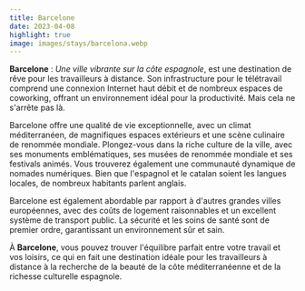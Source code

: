 ```yaml
---
title: Barcelone
date: 2023-04-08
highlight: true
image: images/stays/barcelona.webp
---
```


**Barcelone** : _Une ville vibrante sur la côte espagnole_, est une destination de rêve pour les travailleurs à distance. Son infrastructure pour le télétravail comprend une connexion Internet haut débit et de nombreux espaces de coworking, offrant un environnement idéal pour la productivité. Mais cela ne s'arrête pas là.

Barcelone offre une qualité de vie exceptionnelle, avec un climat méditerranéen, de magnifiques espaces extérieurs et une scène culinaire de renommée mondiale. Plongez-vous dans la riche culture de la ville, avec ses monuments emblématiques, ses musées de renommée mondiale et ses festivals animés. Vous trouverez également une communauté dynamique de nomades numériques. Bien que l'espagnol et le catalan soient les langues locales, de nombreux habitants parlent anglais.

Barcelone est également abordable par rapport à d'autres grandes villes européennes, avec des coûts de logement raisonnables et un excellent système de transport public. La sécurité et les soins de santé sont de premier ordre, garantissant un environnement sûr et sain.

À **Barcelone**, vous pouvez trouver l'équilibre parfait entre votre travail et vos loisirs, ce qui en fait une destination idéale pour les travailleurs à distance à la recherche de la beauté de la côte méditerranéenne et de la richesse culturelle espagnole.
